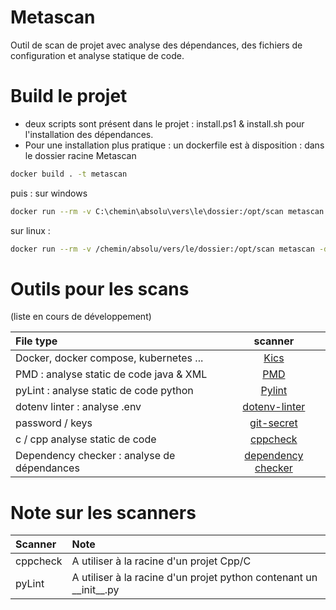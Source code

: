 # Metascan
Outil de scan de projet avec analyse des dépendances, des fichiers de configuration
et analyse statique de code.

# Build le projet

- deux scripts sont présent dans le projet : install.ps1 & install.sh pour l'installation des dépendances.
- Pour une installation plus pratique : un dockerfile est à disposition : dans le dossier racine Metascan
```bash
docker build . -t metascan
```
puis :
sur windows
```bash
docker run --rm -v C:\chemin\absolu\vers\le\dossier:/opt/scan metascan -dc=false
```
sur linux :
```bash
docker run --rm -v /chemin/absolu/vers/le/dossier:/opt/scan metascan -dc=false
```

# Outils pour les scans

(liste en cours de développement)

| File type | scanner |
| :--- | :---: |
| Docker, docker compose, kubernetes ... | [Kics](https://github.com/Checkmarx/kics)|
| PMD : analyse static de code java & XML | [PMD](https://pmd.github.io/)| 
|pyLint : analyse static de code python| [Pylint](https://pylint.org/)|
|dotenv linter : analyse .env| [dotenv-linter](https://github.com/dotenv-linter/dotenv-linter)|
| password / keys | [git-secret](https://github.com/awslabs/git-secrets)|
|c / cpp analyse static de code | [cppcheck](https://cppcheck.sourceforge.io/)|
|Dependency checker :  analyse de dépendances|[dependency checker](https://jeremylong.github.io/DependencyCheck/)|

# Note sur les scanners 

| Scanner | Note |
| :--- | :--- |
|cppcheck| A utiliser à la racine d'un projet Cpp/C |
|pyLint| A utiliser à la racine d'un projet python contenant un \_\_init\_\_.py |
